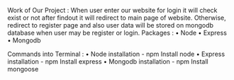Work of Our Project :
                 When user enter our website for login it will check exist or not after findout it will redirect to main page of website. Otherwise, redirect to register page and also user data will be stored on mongodb database when user may be register or login.
Packages :
•	Node 
•	Express
•	Mongodb

Commands  into Terminal :
•	Node installation  - npm Install node
•	Express installation - npm Install express
•	Mongodb installation - npm Install mongoose
